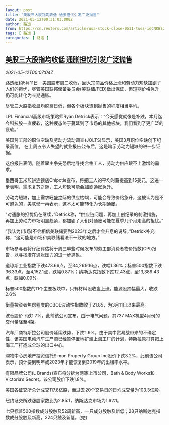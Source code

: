 ```yaml
---
layout: post
title: "美股三大股指均收低 通胀担忧引发广泛抛售"
date: 2021-05-12T00:31:03.000Z
author: 路透
from: https://cn.reuters.com/article/usa-stock-close-0511-tues-idCNKBS2CT007
tags: [ 路透 ]
categories: [ 路透 ]
---
```

<!--1620779463000-->
[美股三大股指均收低 通胀担忧引发广泛抛售](https://cn.reuters.com/article/usa-stock-close-0511-tues-idCNKBS2CT007)
------

<div>
<div><i>2021-05-12T00:07:04Z</i></div><p>路透纽约5月11日 - 美国股市周二收低，因大宗商品价格上涨和劳动力短缺加剧了人们的担忧，尽管美国联邦储备委员会(美联储/FED)做出保证，但短期价格急升仍可能转化为长期通胀。</p><p>尽管三大股指收盘均脱离日低，但各个板块遭到抛售的程度相当平均。</p><p>LPL Financial高级市场策略师Ryan Detrick表示：“今天感觉就像是补跌，本月迄今科技股一直疲软，这种疲态终于蔓延到了市场的其他板块，我们看到了更广泛的疲软。”</p><p>美国劳工部的职位空缺及劳动力流动调查(JOLTS)显示，美国3月职位空缺创下纪录高位。 在上周五令人失望的就业报告公布后，这是暗示劳动力短缺的进一步证据。</p><p>这份报告表明，随着雇主争先恐后地寻找合格工人，劳动力供应跟不上激增的需求。</p><p>墨西哥玉米煎饼连锁店Chipotle宣布，将把工人的平均时薪提高到15美元，这进一步表明，需求复苏之际，工人短缺可能会加剧通胀急升。</p><p>劳动力短缺，加上需求旺盛之际的供应枯竭，可能会导致价格急升，这被认为是不可避免的，美联储一再表示，这不太可能转化为长期通胀。</p><p>“对通胀的担忧仍在继续，”Detrick称，“供应链问题，再加上创纪录的刺激措施，再加上劳动力市场明显趋紧，都加剧了人们对通胀可能在夏季几个月走高的担忧。”</p><p>“我认为(市场)不会相信美联储要到2023年之后才会升息的说辞，”Detrick补充称，“这可能是市场和美联储看法不一致的地方。”</p><p>市场参与者将仔细评估将于周三早些时候发布的劳工部消费者物价指数(CPI)报告，以寻找潜在通胀压力的进一步迹象。</p><p>道琼斯工业指数下跌473.66点，至34,269.16点，跌幅1.36%；标普500指数下跌36.33点，至4,152.1点，跌幅0.87%；纳斯达克指数下跌12.43点，至13,389.43点，跌幅0.09%。</p><p>标普500指数的11个主要板块中，只有材料股收盘上涨。能源股跌幅最大，收跌2.6%</p><p>衡量投资者焦虑程度的CBOE波动性指数收于21.85，为3月11日以来最高。</p><p>波音股价下跌1.7%，此前该公司宣布，由于电气问题，其737 MAX机型4月份的交付量降至4架。</p><p>汽车厂商特斯拉公司股价延续跌势，下跌1.9%，由于美中贸易战带来的不确定性，该美国电动汽车生产商已经暂停置地扩建上海工厂的计划，特斯拉原打算把上海工厂打造成全球的出口中心。</p><p>购物中心房地产投资信托Simon Property Group Inc股价下跌3.2%，此前该公司表示，预计要到明年或2023年才能恢复到2019年的出租率水平。</p><p>有限品牌公司(L Brands)宣布将分拆为两家上市公司，Bath &amp; Body Works和Victoria’s Secret。该公司股价下跌1.8%。</p><p>美国各证交所总计成交117.8亿股，而过去20个交易日的日均成交量为103.3亿股。</p><p>纽约证交所跌涨股家数比为2.85:1，纳斯达克市场为1.62:1。</p><p>七只标普500指数成分股触及52周新高，一只成分股触及新低；28只纳斯达克指数成分股触及新高，224只触及新低。(完)</p>
</div>
